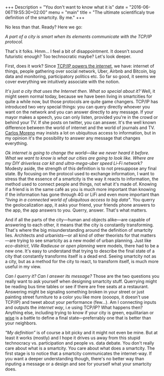 +++
Description = "You don't want to know what it is"
date = "2016-06-06T19:55:30+02:00"
menu = "main"
title = "The ultimate scientificaly true definition of the smartcity. By me."
+++

No less than that. Ready? Here we go:

*A part of a city is smart when its elements communicate with the TCP/IP protocol.*

That's it folks. Hmm… I feel a bit of disappointment. It doesn't sound futuristic enough? Too technocratic maybe? Let's look deeper.

First, does it work? Since [TCP/IP powers the internet](https://en.wikipedia.org/wiki/Internet_protocol_suite), we have: internet of things, people gathering over social network, Uber, Airbnb and Bitcoin, big data and monitoring, participatory politics etc. So far so good, it seems we cover everything we intuitively associate with the notion.

*It's just a city that uses the Internet then. What so special about it?* Well, it might seem normal today, because we have been living in smartcities for quite a while now, but those protocols are quite game changers. TCP/IP has introduced two very special things: you can query directly whoever you want on the network and you can answer directly to any message. If your mayor makes a speech, you can only listen, provided you're in the crowd or behind your TV. If she posts on twitter, you can answer. It's the well known difference between the world of internet and the world of journals and TV. [Carlos Moreno](http://www.moreno-web.net/interview-du-pr-carlos-moreno-par-nicolas-curien-revue-communications-strategies-art-fr-en-esp/) may insists a lot on ubiquitous access to information, but in my opinion it's the possibility to answer any message that changes everything.

*Ok internet is going to change the world—like we never heard it before. What we want to know is what our cities are going to look like. Where are my DIY driverless car kit and ultra-mega-uber speed Li-Fi network?* Modesty aside, the strength of this definition is to not presuppose any final state. By focusing on the protocol used to exchange information, I want to stress that the essence of a smartcity is the way it reacts to information, the method used to connect people and things, not what it's made of. Knowing if a friend is in the same café as you is much more important than knowing if the information has gone through 4G or LiFi and even more important than *"living in a connected world of ubiquitous access to big data"*. You querry the geolocalization app, it asks your friend, your friends phone answers to the app, the app answers to you. Querry, answer. That's what matters.

And if all the parts of the city—human and objects alike—are capable of answering to each other, it means that the city is constantly transforming. That's where the big misunderstanding around the definition of smartcity lies. Architects and urbanists—or all kind of other theorists for that matters—are trying to see smartcity as a new model of urban planning. Just like *eco-district*, *Ville Radieuse* or *open planning* were models, there had to be a new one. It's easy to understand that trying to describe the final state of a city that constantly transforms itself is a dead end. Seeing smartcity not as a city, but as a method for the city to react, to transform itself, is much more useful in my view.

*Can I  querry it? Can I answer its message?* Those are the two questions you really want to ask yourself when designing smartcity stuff. Querrying might be reading bus time tables or see if there are free seats at a restaurant. Answering might be signaling something broken in your street or just painting street furniture to a color you like more (oooops, it doesn't use TCP/IP) and tweet about your performance (few…). Am I connecting inputs and outputs the *internet way*, i.e using TCP/IP? What happens then? Anything else, including trying to know if your city is green, equilitarian or [wise](http://www.thewisecity.org/) is a battle to define a final state—preferrably one that is better than your neighbors.
 
*"My definition”* is of course a bit picky and it might not even be mine. But at least it works (mostly) and I hope it drives us away from this stupid technocracy vs. participation and people vs. data debate. You don't really care about what is a smartcity. You care about what does a smartcity. The first stage is to notice that a smartcity communicates the internet-way. If you want a deeper understanding though, there's no better way than inputing a message or a design and see for yourself what your smartcity does.